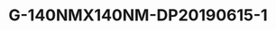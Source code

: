 # G-140NMX140NM-DP20190615-1
<script type="application/ld+json">

  {
    "@context": "https://schema.org/",
    "@type": "ChemicalSubstance",
    "http://purl.org/dc/terms/conformsTo":
      {
        "@type": "CreativeWork",
        "@id": "https://bioschemas.org/profiles/ChemicalSubstance/0.4-RELEASE/"
      },
    "name": "G-140NMX140NM-DP20190615-1",
    "@id":"wiki:G-2D140NMX140NM-2DDP20190615-2D1",
  }
</script>

